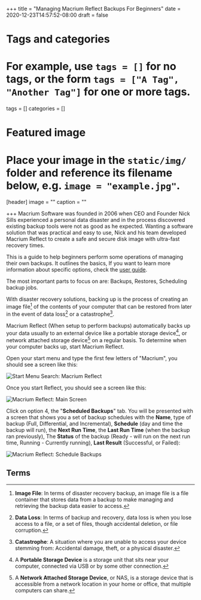 +++
title = "Managing Macrium Reflect Backups For Beginners"
date = 2020-12-23T14:57:52-08:00
draft = false

# Tags and categories
# For example, use `tags = []` for no tags, or the form `tags = ["A Tag", "Another Tag"]` for one or more tags.
tags = []
categories = []

# Featured image
# Place your image in the `static/img/` folder and reference its filename below, e.g. `image = "example.jpg"`.
[header]
image = ""
caption = ""

+++
Macrium Software was founded in 2006 when CEO and Founder Nick Sills experienced a personal data disaster and in the process discovered existing backup tools were not as good as he expected. Wanting a software solution that was practical and easy to use, Nick and his team developed Macrium Reflect to create a safe and secure disk image with ultra-fast recovery times. 

This is a guide to help beginners perform some operations of managing their own backups. It outlines the basics, If you want to learn more information about specific options, check the [user guide](https://knowledgebase.macrium.com/). 

The most important parts to focus on are: Backups, Restores, Scheduling backup jobs.

With disaster recovery solutions, backing up is the process of creating an image file[^image-file] of the contents of your computer that can be restored from later in the event of data loss[^data-loss] or a catastrophe[^disaster-recovery-catastrophe].

Macrium Reflect (When setup to perform backups) automatically backs up your data usually to an external device like a portable storage device[^portable-storage-device], or network attached storage device[^network-attached-storage-device] on a regular basis. To determine when your computer backs up, start Macrium Reflect.

Open your start menu and type the first few letters of "Macrium", you should see a screen like this:

![Start Menu Search: Macrium Reflect](/img/guides/MacriumReflect/start-search-menu-macrium-reflect.png)

Once you start Reflect, you should see a screen like this:

![Macrium Reflect: Main Screen](/img/guides/MacriumReflect/macrium-reflect-main-interface-outline.png)

Click on option 4, the "**Scheduled Backups**" tab. You will be presented with a screen that shows you a set of backup schedules with the **Name**, type of backup (Full, Differential, and Incremental), **Schedule** (day and time the backup will run), the **Next Run Time**, the **Last Run Time** (when the backup ran previously), The **Status** of the backup (Ready - will run on the next run time, Running - Currently running), **Last Result** (Successful, or Failed):

![Macrium Reflect: Schedule Backups](/img/guides/MacriumReflect/macrium-reflect-scheduled-backups-menu.png)

## Terms

[^image-file]: **Image File**: In terms of disaster recovery backup, an image file is a file container that stores data from a backup to make managing and retrieving the backup data easier to access.
[^data-loss]: **Data Loss**: In terms of backup and recovery, data loss is when you lose access to a file, or a set of files, though accidental deletion, or file corruption.
[^disaster-recovery-catastrophe]: **Catastrophe**: A situation where you are unable to access your device stemming from: Accidental damage, theft, or a physical disaster.
[^portable-storage-device]: A **Portable Storage Device** is a storage unit that sits near your computer, connected via USB or by some other connection.
[^network-attached-storage-device]: A **Network Attached Storage Device**, or NAS, is a storage device that is accessible from a network location in your home or office, that multiple computers can share.
